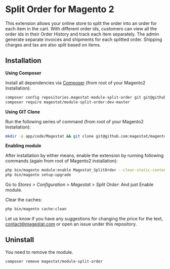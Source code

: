 Split Order for Magento 2
==================

This extension allows your online store to split the order into an order
for each item in the cart. With different order ids, customers can view all the 
order ids in their Order History and track each item separately. 
The admin generate separate invoices and shipments for each splitted order. 
Shipping charges and tax are also split based on items.


Installation
-------------
**Using Composer**


Install all dependencies via [Composer](https://getcomposer.org) (from root of 
your Magento2 Installation):
```sh
composer config repositories.magestat-module-split-order git git@github.com:magestat/magento2-split-order.git
composer require magestat/module-split-order:dev-master
```

**Using GIT Clone**

Run the following series of command (from root of your Magento2 Installation):
```sh
mkdir -p app/code/Magestat && git clone git@github.com:magestat/magento2-split-order.git app/code/Magestat/SplitOrder
```

**Enabling module**

After installation by either means, enable the extension by running following 
commands (again from root of Magento2 installation):
```sh
php bin/magento module:enable Magestat_SplitOrder --clear-static-content
php bin/magento setup:upgrade
```

Go to *Stores* > *Configuration* > *Magestat* > *Split Order*:
And just Enable module.

Clear the caches:
```sh
php bin/magento cache:clean
```

Let us know if you have any suggestions for changing the price for the text,
contact@magestat.com or open an issue under this repository.


Uninstall
-------------

You need to remove the module.
```sh
composer remove magestat/module-split-order
```